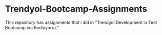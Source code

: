 # Trendyol-Bootcamp-Assignments
This repository has assignments that i did in "Trendyol Development in Test Bootcamp via Kodluyoruz"
